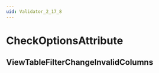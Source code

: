 ```yaml
---
uid: Validator_2_17_8
---
```


# CheckOptionsAttribute

## ViewTableFilterChangeInvalidColumns

<!-- Description, Properties, ... sections are auto-generated. -->
<!-- REPLACE ME AUTO-GENERATION -->

<!-- Uncomment to add extra details -->
<!--### Details-->

<!-- Uncomment to add example code -->
<!--### Example code-->
